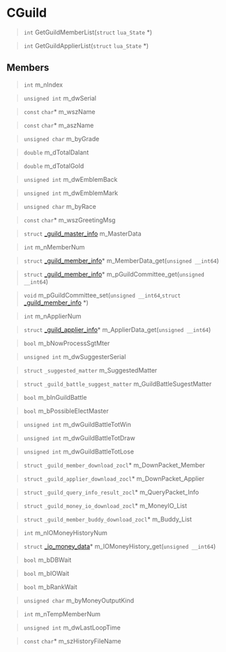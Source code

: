 # CGuild
 
> `int` GetGuildMemberList(`struct` `lua_State` *)
 
> `int` GetGuildApplierList(`struct` `lua_State` *)
 
## Members
 
> `int` m_nIndex
 
> `unsigned int` m_dwSerial
 
> `const` `char`* m_wszName
 
> `const` `char`* m_aszName
 
> `unsigned char` m_byGrade
 
> `double` m_dTotalDalant
 
> `double` m_dTotalGold
 
> `unsigned int` m_dwEmblemBack
 
> `unsigned int` m_dwEmblemMark
 
> `unsigned char` m_byRace
 
> `const` `char`* m_wszGreetingMsg
 
> `struct` [_guild_master_info](lua/classes/_guild_master_info.md) m_MasterData
 
> `int` m_nMemberNum
 
> `struct` [_guild_member_info](lua/classes/_guild_member_info.md)* m_MemberData_get(`unsigned __int64`)
 
> `struct` [_guild_member_info](lua/classes/_guild_member_info.md)* m_pGuildCommittee_get(`unsigned __int64`)
 
> `void` m_pGuildCommittee_set(`unsigned __int64`,`struct` [_guild_member_info](lua/classes/_guild_member_info.md) *)
 
> `int` m_nApplierNum
 
> `struct` [_guild_applier_info](lua/classes/_guild_applier_info.md)* m_ApplierData_get(`unsigned __int64`)
 
> `bool` m_bNowProcessSgtMter
 
> `unsigned int` m_dwSuggesterSerial
 
> `struct` `_suggested_matter` m_SuggestedMatter
 
> `struct` `_guild_battle_suggest_matter` m_GuildBattleSugestMatter
 
> `bool` m_bInGuildBattle
 
> `bool` m_bPossibleElectMaster
 
> `unsigned int` m_dwGuildBattleTotWin
 
> `unsigned int` m_dwGuildBattleTotDraw
 
> `unsigned int` m_dwGuildBattleTotLose
 
> `struct` `_guild_member_download_zocl`* m_DownPacket_Member
 
> `struct` `_guild_applier_download_zocl`* m_DownPacket_Applier
 
> `struct` `_guild_query_info_result_zocl`* m_QueryPacket_Info
 
> `struct` `_guild_money_io_download_zocl`* m_MoneyIO_List
 
> `struct` `_guild_member_buddy_download_zocl`* m_Buddy_List
 
> `int` m_nIOMoneyHistoryNum
 
> `struct` [_io_money_data](lua/classes/_io_money_data.md)* m_IOMoneyHistory_get(`unsigned __int64`)
 
> `bool` m_bDBWait
 
> `bool` m_bIOWait
 
> `bool` m_bRankWait
 
> `unsigned char` m_byMoneyOutputKind
 
> `int` m_nTempMemberNum
 
> `unsigned int` m_dwLastLoopTime
 
> `const` `char`* m_szHistoryFileName
 
